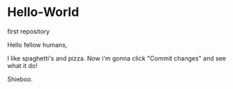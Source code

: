 # Hello-World
first repository

Hello fellow humans,

I like spaghetti's and pizza.
Now i'm gonna click "Commit changes" and see what it do!

Shieboo.
